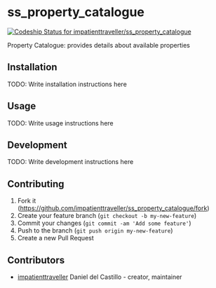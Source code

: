 # ss_property_catalogue

[![Codeship Status for impatienttraveller/ss_property_catalogue](https://app.codeship.com/projects/aff0ba30-fecb-0136-cc17-56b6e41314e7/status?branch=master)](/projects/322700)

Property Catalogue: provides details about available properties

## Installation

TODO: Write installation instructions here

## Usage

TODO: Write usage instructions here

## Development

TODO: Write development instructions here

## Contributing

1. Fork it (<https://github.com/impatienttraveller/ss_property_catalogue/fork>)
2. Create your feature branch (`git checkout -b my-new-feature`)
3. Commit your changes (`git commit -am 'Add some feature'`)
4. Push to the branch (`git push origin my-new-feature`)
5. Create a new Pull Request

## Contributors

- [impatienttraveller](https://github.com/impatienttraveller) Daniel del Castillo - creator, maintainer

